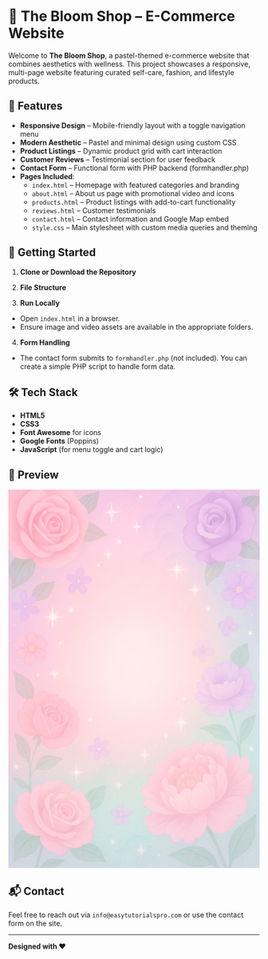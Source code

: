 # 🌸 The Bloom Shop – E-Commerce Website

Welcome to **The Bloom Shop**, a pastel-themed e-commerce website that combines aesthetics with wellness. This project showcases a responsive, multi-page website featuring curated self-care, fashion, and lifestyle products.

## 🌟 Features

- **Responsive Design** – Mobile-friendly layout with a toggle navigation menu
- **Modern Aesthetic** – Pastel and minimal design using custom CSS
- **Product Listings** – Dynamic product grid with cart interaction
- **Customer Reviews** – Testimonial section for user feedback
- **Contact Form** – Functional form with PHP backend (formhandler.php)
- **Pages Included**:
  - `index.html` – Homepage with featured categories and branding
  - `about.html` – About us page with promotional video and icons
  - `products.html` – Product listings with add-to-cart functionality
  - `reviews.html` – Customer testimonials
  - `contact.html` – Contact information and Google Map embed
  - `style.css` – Main stylesheet with custom media queries and theming

## 🚀 Getting Started

1. **Clone or Download the Repository**
2. **File Structure**


3. **Run Locally**
- Open `index.html` in a browser.
- Ensure image and video assets are available in the appropriate folders.

4. **Form Handling**
- The contact form submits to `formhandler.php` (not included). You can create a simple PHP script to handle form data.

## 🛠️ Tech Stack

- **HTML5**
- **CSS3**
- **Font Awesome** for icons
- **Google Fonts** (Poppins)
- **JavaScript** (for menu toggle and cart logic)

## 📸 Preview

![Bloom Shop Preview](images/banner.png) <!-- Add a real screenshot if available -->

## 📬 Contact

Feel free to reach out via `info@easytutorialspro.com` or use the contact form on the site.

---

**Designed with ❤️**

